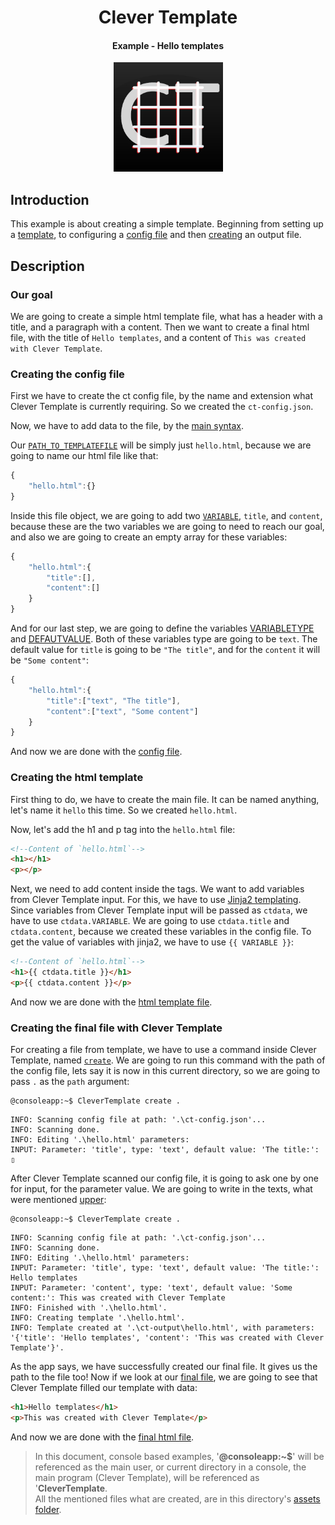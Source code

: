 <h1 align="center" id="CleverTemplate">Clever Template</h1>
<h4 align="center">Example - Hello templates</h4>
<p align="center"><img src="../../assets/icon_ct.jpg" height="175"></p>

## Introduction
This example is about creating a simple template. Beginning from setting up a [template](../../README.md#templating), to configuring a [config file](../../README.md#config-file) and then [creating](../../README.md#commands) an output file.  

## Description
### Our goal
We are going to create a simple html template file, what has a header with a title, and a paragraph with a content. Then we want to create a final html file, with the title of `Hello templates`, and a content of `This was created with Clever Template`. 
### Creating the config file
First we have to create the ct config file, by the name and extension what Clever Template is currently requiring. So we created the `ct-config.json`.
  
Now, we have to add data to the file, by the [main syntax](../../README.md#main-sample-syntax).  
  
Our [`PATH_TO_TEMPLATEFILE`](../../README.md#path_to_templatefile) will be simply just `hello.html`, because we are going to name our html file like that:
```js
{
    "hello.html":{}
}
```
  
Inside this file object, we are going to add two [`VARIABLE`](../../README.md#variable), `title`, and `content`, because these are the two variables we are going to need to reach our goal, and also we are going to create an empty array for these variables: 
```js
{
    "hello.html":{
        "title":[],
        "content":[]
    }
}
```
  
And for our last step, we are going to define the variables [VARIABLETYPE](../../README.md#variabletype) and [DEFAUTVALUE](../../README.md#defaultvalue). Both of these variables type are going to be `text`. The default value for `title` is going to be `"The title"`, and for the `content` it will be `"Some content"`:
```js
{
    "hello.html":{
        "title":["text", "The title"],
        "content":["text", "Some content"]
    }
}
```
And now we are done with the [config file](assets/ct-config.json). 
### Creating the html template
First thing to do, we have to create the main file. It can be named anything, let's name it `hello` this time. So we created `hello.html`.  
  
Now, let's add the h1 and p tag into the `hello.html` file:  
```html
<!--Content of `hello.html`-->
<h1></h1>
<p></p>
```
  
Next, we need to add content inside the tags. We want to add variables from Clever Template input. For this, we have to use [Jinja2 templating](https://jinja.palletsprojects.com/en/3.0.x/templates/). Since variables from Clever Template input will be passed as `ctdata`, we have to use `ctdata.VARIABLE`. We are going to use `ctdata.title` and `ctdata.content`, because we created these variables in the config file. To get the value of variables with jinja2, we have to use `{{ VARIABLE }}`:
```html
<!--Content of `hello.html`-->
<h1>{{ ctdata.title }}</h1>
<p>{{ ctdata.content }}</p>
```
And now we are done with the [html template file](assets/hello.html).
### Creating the final file with Clever Template
For creating a file from template, we have to use a command inside Clever Template, named [`create`](../../README.md#commands). We are going to run this command with the path of the config file, lets say it is now in this current directory, so we are going to pass `.` as the `path` argument: 
```console
@consoleapp:~$ CleverTemplate create .
```
```
INFO: Scanning config file at path: '.\ct-config.json'...
INFO: Scanning done.
INFO: Editing '.\hello.html' parameters:
INPUT: Parameter: 'title', type: 'text', default value: 'The title:': ▯
```
After Clever Template scanned our config file, it is going to ask one by one for input, for the parameter value. We are going to write in the texts, what were mentioned [upper](#creating-the-config-file):
```console
@consoleapp:~$ CleverTemplate create .
```
```
INFO: Scanning config file at path: '.\ct-config.json'...
INFO: Scanning done.
INFO: Editing '.\hello.html' parameters:
INPUT: Parameter: 'title', type: 'text', default value: 'The title:': Hello templates
INPUT: Parameter: 'content', type: 'text', default value: 'Some content:': This was created with Clever Template
INFO: Finished with '.\hello.html'.
INFO: Creating template '.\hello.html'.
INFO: Template created at '.\ct-output\hello.html', with parameters: '{'title': 'Hello templates', 'content': 'This was created with Clever Template'}'.
```
As the app says, we have successfully created our final file. It gives us the path to the file too! Now if we look at our [final file](assets/hello.html), we are going to see that Clever Template filled our template with data:
```html
<h1>Hello templates</h1>
<p>This was created with Clever Template</p>
```
And now we are done with the [final html file](assets/hello.html).
> In this document, console based examples, '**@consoleapp:~$**' will be referenced as the main user, or current directory in a console, the main program (Clever Template), will be referenced as '**CleverTemplate**.  
> All the mentioned files what are created, are in this directory's [assets folder](./assets).